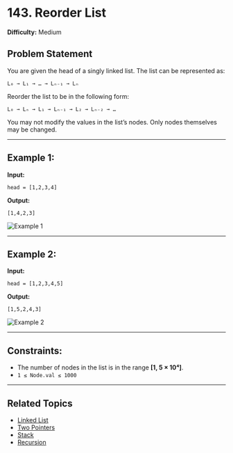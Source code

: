 # 143. Reorder List

**Difficulty:** Medium

## Problem Statement

You are given the head of a singly linked list. The list can be represented as:

```
L₀ → L₁ → … → Lₙ₋₁ → Lₙ
```

Reorder the list to be in the following form:

```
L₀ → Lₙ → L₁ → Lₙ₋₁ → L₂ → Lₙ₋₂ → …
```

You may not modify the values in the list’s nodes. Only nodes themselves may be changed.

---

## Example 1:

**Input:**
```plaintext
head = [1,2,3,4]
```
**Output:**
```plaintext
[1,4,2,3]
```
![Example 1](https://assets.leetcode.com/uploads/2021/03/04/reorder1linked-list.jpg)

---

## Example 2:

**Input:**
```plaintext
head = [1,2,3,4,5]
```
**Output:**
```plaintext
[1,5,2,4,3]
```
![Example 2](https://assets.leetcode.com/uploads/2021/03/09/reorder2-linked-list.jpg)

---

## Constraints:

- The number of nodes in the list is in the range **[1, 5 × 10⁴]**.
- `1 ≤ Node.val ≤ 1000`

---

## Related Topics

- [Linked List](https://leetcode.com/tag/linked-list/)
- [Two Pointers](https://leetcode.com/tag/two-pointers/)
- [Stack](https://leetcode.com/tag/stack/)
- [Recursion](https://leetcode.com/tag/recursion/)
